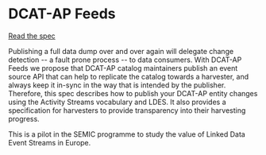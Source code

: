 # DCAT-AP Feeds

[Read the spec](https://semiceu.github.io/LDES-DCAT-AP-feeds/index.html)

Publishing a full data dump over and over again will delegate change detection -- a fault prone process -- to data consumers.
With DCAT-AP Feeds we propose that DCAT-AP catalog maintainers publish an event source API that can help to replicate the catalog towards a harvester, and always keep it in-sync in the way that is intended by the publisher.
Therefore, this spec describes how to publish your DCAT-AP entity changes using the Activity Streams vocabulary and LDES.
It also provides a specification for harvesters to provide transparency into their harvesting progress.

This is a pilot in the SEMIC programme to study the value of Linked Data Event Streams in Europe.